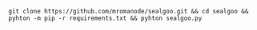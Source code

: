 ```git clone https://github.com/mromanode/sealgoo.git && cd sealgoo && pyhton -m pip -r requirements.txt && pyhton sealgoo.py```